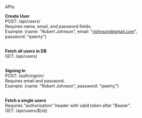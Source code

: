 #
APIs:

<b>Create User </b><br/>
POST: /api/users/ <br/>
Requires name, email, and password fields.</br>
Example: {name: "Robert Johnson", email: "rjohnson@gmail.com", password: "qwerty"}
</br></br>

<b>Fetch all users in DB</b></br>
GET: /api/users/
</br></br>

<b>Signing In</b></br>
POST: /auth/signin/</br>
Requires email and password.</br>
Example: {name: "Robert Johnson", password: "qwerty"}
</br></br>

<b>Fetch a single users</b></br>
Requires "authorization" header with valid token after "Bearer".</br>
GET: /api/users/${id}</br>

